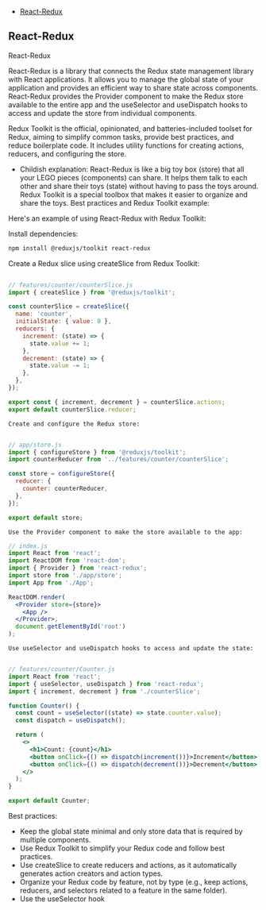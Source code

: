 

<!-- toc -->

- [React-Redux](#react-redux)

<!-- tocstop -->

## React-Redux

React-Redux

React-Redux is a library that connects the Redux state management library with React applications. It allows you to manage the global state of your application and provides an efficient way to share state across components. React-Redux provides the Provider component to make the Redux store available to the entire app and the useSelector and useDispatch hooks to access and update the store from individual components.

Redux Toolkit is the official, opinionated, and batteries-included toolset for Redux, aiming to simplify common tasks, provide best practices, and reduce boilerplate code. It includes utility functions for creating actions, reducers, and configuring the store.

* Childish explanation:
React-Redux is like a big toy box (store) that all your LEGO pieces (components) can share. It helps them talk to each other and share their toys (state) without having to pass the toys around. Redux Toolkit is a special toolbox that makes it easier to organize and share the toys.
Best practices and Redux Toolkit example:

Here's an example of using React-Redux with Redux Toolkit:

Install dependencies:

```bash
npm install @reduxjs/toolkit react-redux
````

Create a Redux slice using createSlice from Redux Toolkit:

```javascript

// features/counter/counterSlice.js
import { createSlice } from '@reduxjs/toolkit';

const counterSlice = createSlice({
  name: 'counter',
  initialState: { value: 0 },
  reducers: {
    increment: (state) => {
      state.value += 1;
    },
    decrement: (state) => {
      state.value -= 1;
    },
  },
});

export const { increment, decrement } = counterSlice.actions;
export default counterSlice.reducer;
```
    Create and configure the Redux store:

```javascript

// app/store.js
import { configureStore } from '@reduxjs/toolkit';
import counterReducer from '../features/counter/counterSlice';

const store = configureStore({
  reducer: {
    counter: counterReducer,
  },
});

export default store;
```
    Use the Provider component to make the store available to the app:

```jsx
// index.js
import React from 'react';
import ReactDOM from 'react-dom';
import { Provider } from 'react-redux';
import store from './app/store';
import App from './App';

ReactDOM.render(
  <Provider store={store}>
    <App />
  </Provider>,
  document.getElementById('root')
);
```
    Use useSelector and useDispatch hooks to access and update the state:

```jsx

// features/counter/Counter.js
import React from 'react';
import { useSelector, useDispatch } from 'react-redux';
import { increment, decrement } from './counterSlice';

function Counter() {
  const count = useSelector((state) => state.counter.value);
  const dispatch = useDispatch();

  return (
    <>
      <h1>Count: {count}</h1>
      <button onClick={() => dispatch(increment())}>Increment</button>
      <button onClick={() => dispatch(decrement())}>Decrement</button>
    </>
  );
}

export default Counter;
```
Best practices:

* Keep the global state minimal and only store data that is required by multiple components.
* Use Redux Toolkit to simplify your Redux code and follow best practices.
* Use createSlice to create reducers and actions, as it automatically generates action creators and action types.
* Organize your Redux code by feature, not by type (e.g., keep actions, reducers, and selectors related to a feature in the same folder).
* Use the useSelector hook


